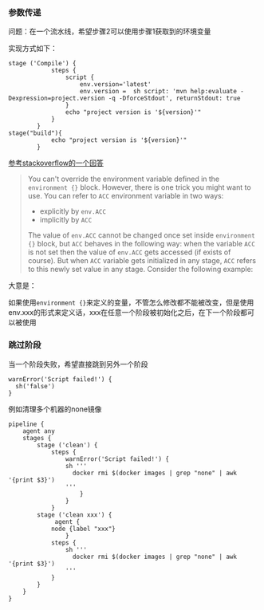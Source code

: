 ### 参数传递

问题：在一个流水线，希望步骤2可以使用步骤1获取到的环境变量

实现方式如下：

```
stage ('Compile') {
            steps {
                script {
                    env.version='latest'
                    env.version =  sh script: 'mvn help:evaluate -Dexpression=project.version -q -DforceStdout', returnStdout: true
                }
                echo "project version is '${version}'"
            }
        }
stage("build"){
            echo "project version is '${version}'"
        }
```

[参考stackoverflow的一个回答](https://stackoverflow.com/questions/53541489/updating-environment-global-variable-in-jenkins-pipeline-from-the-stage-level)

> You can't override the environment variable defined in the `environment {}` block. However, there is one trick you might want to use. You can refer to `ACC` environment variable in two ways:
>
> - explicitly by `env.ACC`
> - implicitly by `ACC`
>
> The value of `env.ACC` cannot be changed once set inside `environment {}` block, but `ACC` behaves in the following way: when the variable `ACC` is not set then the value of `env.ACC` gets accessed (if exists of course). But when `ACC` variable gets initialized in any stage, `ACC` refers to this newly set value in any stage. Consider the following example:

大意是：

如果使用`environment {}`来定义的变量，不管怎么修改都不能被改变，但是使用env.xxx的形式来定义话，xxx在任意一个阶段被初始化之后，在下一个阶段都可以被使用

### 跳过阶段

当一个阶段失败，希望直接跳到另外一个阶段

```
warnError('Script failed!') {
  sh('false')
}
```

例如清理多个机器的none镜像

```
pipeline {
    agent any
    stages {
        stage ('clean') {
            steps {
                warnError('Script failed!') {
                sh '''
                  docker rmi $(docker images | grep "none" | awk '{print $3}') 
                ''' 
                    }
                }
            }
        stage ('clean xxx') {
             agent {
            node {label "xxx"}
                }
            steps {
                sh '''
                  docker rmi $(docker images | grep "none" | awk '{print $3}') 
                ''' 
            }
        }
    }
}
```

